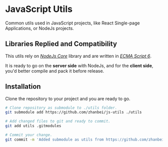# JavaScript Utils

<!-- > 2018-01-02T17:47:22+0800 -->

<!-- Titles: *JavaScript Utils*. -->

Common utils used in JavaScript projects, like React Single-page Applications, or NodeJs projects.

## Libraries Replied and Compatibility

This utils rely on [*NodeJs Core*](https://nodejs.org/) library and are written in [*ECMA Script 6*](https://github.com/lukehoban/es6features).

It is ready to go on the **server side** with NodeJs, and for the **client side**, you'd better compile and pack it before release.

## Installation

Clone the repository to your project and you are ready to go.

```bash
# Clone repository as submodule to ./utils folder.
git submodule add https://github.com/zhanbei/js-utils ./utils

# Add changed files to git and ready to commit.
git add utils .gitmodules

# Commit your change.
git commit -m 'Added submodule as utils from https://github.com/zhanbei/js-utils.'
```

